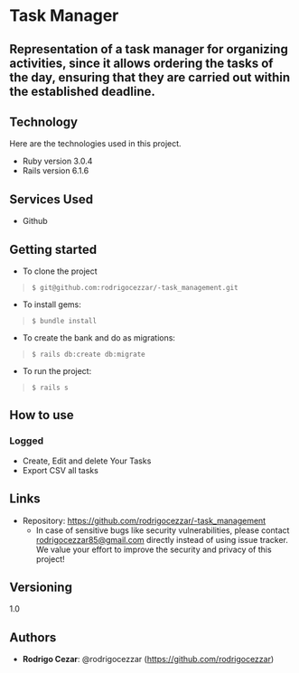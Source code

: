 # Task Manager

## Representation of a task manager for organizing activities, since it allows ordering the tasks of the day, ensuring that they are carried out within the established deadline.

## Technology

Here are the technologies used in this project.

* Ruby version  3.0.4
* Rails version 6.1.6

## Services Used

* Github

## Getting started

* To clone the project
>     $ git@github.com:rodrigocezzar/-task_management.git
* To install gems:
>     $ bundle install
* To create the bank and do as migrations:
>     $ rails db:create db:migrate
* To run the project:
>     $ rails s

## How to use

### Logged

* Create, Edit and delete Your Tasks
* Export CSV all tasks

## Links

  - Repository: https://github.com/rodrigocezzar/-task_management
    - In case of sensitive bugs like security vulnerabilities, please contact
      rodrigocezzar85@gmail.com directly instead of using issue tracker. We value your effort
      to improve the security and privacy of this project!

## Versioning

1.0

## Authors

* **Rodrigo Cezar**: @rodrigocezzar (https://github.com/rodrigocezzar)
